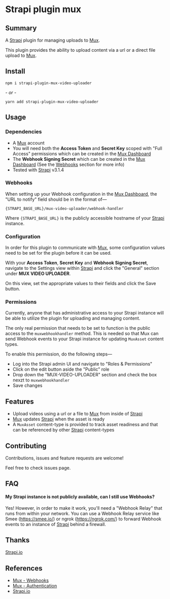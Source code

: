 # Strapi plugin mux

## Summary

A [Strapi](https://strapi.io/) plugin for managing uploads to [Mux](https://mux.com).

This plugin provides the ability to upload content via a url or a direct file upload to [Mux](https://mux.com).

## Install

```
npm i strapi-plugin-mux-video-uploader
```

*- or -*

```
yarn add strapi-plugin-mux-video-uploader
```

## Usage

### Dependencies

- A [Mux](https://mux.com) account
- You will need both the **Access Token** and **Secret Key** scoped with "Full Access" permissions which can be created in the [Mux Dashboard](https://dashboard.mux.com/settings/access-tokens)
- The **Webhook Signing Secret** which can be created in the [Mux Dashboard](https://dashboard.mux.com/settings/webhooks) (See the [Webhooks](#Webhooks) section for more info)
- Tested with [Strapi](https://strapi.io/) v3.1.4

### Webhooks

When setting up your Webhook configuration in the [Mux Dashboard](https://dashboard.mux.com/settings/webhooks), the "URL to notify" field should be in the format of—

```
{STRAPI_BASE_URL}/mux-video-uploader/webhook-handler
```

Where `{STRAPI_BASE_URL}` is the publicly accessible hostname of your [Strapi](https://strapi.io/) instance.

### Configuration

In order for this plugin to communicate with [Mux](https://mux.com), some configuration values need to be set for the plugin before it can be used.

With your **Access Token**, **Secret Key** and **Webhook Signing Secret**, navigate to the Settings view within [Strapi](https://strapi.io/) and click the "General" section under **MUX VIDEO UPLOADER**.

On this view, set the appropriate values to their fields and click the Save button.

### Permissions

Currently, anyone that has administrative access to your Strapi instance will be able to utilize the plugin for uploading and managing content.

The only real permission that needs to be set to function is the public access to the `muxwebhookhandler` method.  This is needed so that Mux can send Webhook events to your Strapi instance for updating `MuxAsset` content types.

To enable this permission, do the following steps—

- Log into the Strapi admin UI and navigate to "Roles & Permissions"
- Click on the edit button aside the "Public" role
- Drop down the "MUX-VIDEO-UPLOADER" section and check the box nexzt to `muxwebhookhandler`
- Save changes

## Features

- Upload videos using a url or a file to [Mux](https://mux.com) from inside of [Strapi](https://strapi.io/)
- [Mux](https://mux.com) updates [Strapi](https://strapi.io/) when the asset is ready
- A `MuxAsset` content-type is provided to track asset readiness and that can be referenced by other [Strapi](https://strapi.io/) content-types

## Contributing
Contributions, issues and feature requests are welcome!

Feel free to check issues page.

## FAQ

#### My Strapi instance is not publicly available, can I still use Webhooks?

Yes!  However, in order to make it work, you'll need a "Webhook Relay" that runs from within your network.  You can use a Webhook Relay service like Smee (https://smee.io/) or ngrok (https://ngrok.com/) to forward Webhook events to an instance of [Strapi](https://strapi.io/) behind a firewall.

## Thanks

[Strapi.io](https://strapi.io/)

## References

- [Mux - Webhooks](https://docs.mux.com/docs/webhooks)
- [Mux - Authentication](https://docs.mux.com/docs/authentication)
- [Strapi.io](https://strapi.io/)
